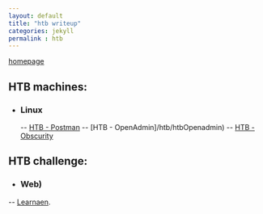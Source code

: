 ```yaml
---
layout: default
title: "htb writeup"
categories: jekyll
permalink : htb
---
```


[homepage](/faisalfs10x.github.io/index)  

## HTB machines:
- ### Linux
  -- [HTB - Postman](/htb/htbPostman)
  -- [HTB - OpenAdmin]/htb/htbOpenadmin)
  -- [HTB - Obscurity](/htb/htbObscurity)
  
## HTB challenge:
- ### Web)
-- [Learnaen](/htb/htbPostman).
